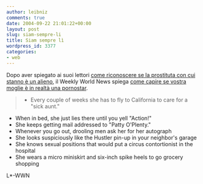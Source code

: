 ```yaml
---
author: leibniz
comments: true
date: 2004-09-22 21:01:22+00:00
layout: post
slug: siam-sempre-li
title: Siam sempre lì
wordpress_id: 3377
categories:
- web
---
```


Dopo aver spiegato ai suoi lettori [come riconoscere se la prostituta con cui stanno è un alieno](http://blogs.it/0100694/2004/09/03.html#a681), il Weekly World News spiega [come capire se vostra moglie è in realtà una pornostar](http://www.weeklyworldnews.com/features/how_to/61521). 


> - Every couple of weeks she has to fly to California to care for a "sick aunt."
- When in bed, she just lies there until you yell "Action!"
- She keeps getting mail addressed to "Patty O'Plenty."
- Whenever you go out, drooling men ask her for her autograph
- She looks suspiciously like the Hustler pin-up in your neighbor's garage
- She knows sexual positions that would put a circus contortionist in the hospital
- She wears a micro miniskirt and six-inch spike heels to go grocery shopping 




L*-WWN
